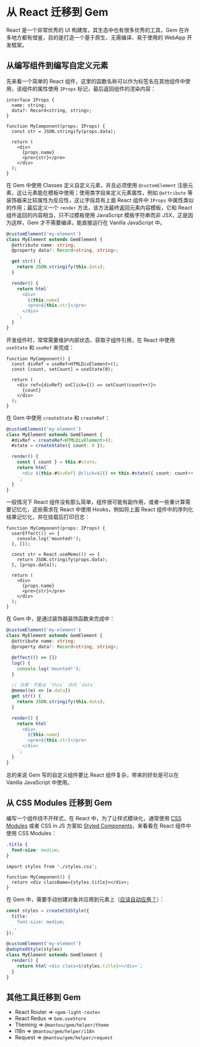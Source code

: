 # 从 React 迁移到 Gem

React 是一个非常优秀的 UI 构建库，其生态中也有很多优秀的工具，Gem 在许多地方都有借鉴，目的是打造一个基于原生、无需编译、易于使用的 WebApp 开发框架。

## 从编写组件到编写自定义元素

先来看一个简单的 React 组件，这里的函数名称可以作为标签名在其他组件中使用，该组件的属性使用 `IProps` 标记，最后返回组件的渲染内容：

```tsx
interface IProps {
  name: string;
  data?: Record<string, string>;
}

function MyComponent(props: IProps) {
  const str = JSON.stringify(props.data);

  return (
    <div>
      {props.name}
      <pre>{str}</pre>
    </div>
  );
}
```

在 Gem 中使用 Classes 定义自定义元素，并且必须使用 `@customElement` 注册元素，这让元素能在模板中使用；使用类字段来定义元素属性，例如 `@attribute` 等装饰器来比较属性为反应性，这让字段具有上面 React 组件中 `IProps` 中属性类似的作用；最后定义一个 `render` 方法，该方法最终返回元素内容模板，它和 React 组件返回的内容相当，只不过模板使用 JavaScript 模板字符串而非 JSX，正是因为这样，Gem 才不需要编译，能直接运行在 Vanilla JavaScript 中。

```ts
@customElement('my-element')
class MyElement extends GemElement {
  @attribute name: string;
  @property data?: Record<string, string>;

  get str() {
    return JSON.stringify(this.data);
  }

  render() {
    return html`
      <div>
        ${this.name}
        <pre>${this.str}</pre>
      </div>
    `;
  }
}
```

开发组件时，常常需要维护内部状态、获取子组件引用，在 React 中使用 `useState` 和 `useRef` 来完成：

```tsx
function MyComponent() {
  const divRef = useRef<HTMLDivElement>();
  const [count, setCount] = useState(0);

  return (
    <div ref={divRef} onClick={() => setCount(count++)}>
      {count}
    </div>
  );
}
```

在 Gem 中使用 `createState` 和 `createRef`：

```ts
@customElement('my-element')
class MyElement extends GemElement {
  #divRef = createRef<HTMLDivElement>();
  #state = createState({ count: 0 });

  render() {
    const { count } = this.#state;
    return html`
      <div ${this.#divRef} @click=${() => this.#state({ count: count++ })}>${count}</div>
    `;
  }
}
```

一般情况下 React 组件没有那么简单，组件很可能有副作用，或者一些重计算需要记忆化，这些需求在 React 中使用 Hooks，例如将上面 React 组件中的序列化结果记忆化，并在挂载后打印日志：

```tsx
function MyComponent(props: IProps) {
  userEffect(() => {
    console.log('mounted!');
  }, []);

  const str = React.useMemo(() => {
    return JSON.stringify(props.data);
  }, [props.data]);

  return (
    <div>
      {props.name}
      <pre>{str}</pre>
    </div>
  );
}
```

在 Gem 中，是通过装饰器装饰函数来完成中：

```ts
@customElement('my-element')
class MyElement extends GemElement {
  @attribute name: string;
  @property data?: Record<string, string>;

  @effect(() => [])
  log() {
    console.log('mounted!');
  }

  // 注意：不能从 `this` 访问 `data`
  @memo((e) => [e.data])
  get str() {
    return JSON.stringify(this.data);
  }

  render() {
    return html`
      <div>
        ${this.name}
        <pre>${this.str}</pre>
      </div>
    `;
  }
}
```

总的来说 Gem 写的自定义组件要比 React 组件复杂，带来的好处是可以在 Vanilla JavaScript 中使用。

## 从 CSS Modules 迁移到 Gem

编写一个组件绕不开样式，在 React 中，为了让样式模块化，通常使用 [CSS Modules](https://github.com/css-modules/css-modules) 或者 CSS in JS 方案如 [Styled Components](https://styled-components.com/)，来看看在 React 组件中使用 CSS Modules：

```css
.title {
  font-size: medium;
}
```

```tsx
import styles from './styles.css';

function MyComponent() {
  return <div className={styles.title}></div>;
}
```

在 Gem 中，需要手动创建对象并应用到元素上（[应该自动应用？](https://github.com/mantou132/gem/issues/141)）：

```ts
const styles = createCSSStyle({
  title: `
    font-size: medium;
  `,
});

@customElement('my-element')
@adoptedStyle(styles)
class MyElement extends GemElement {
  render() {
    return html`<div class=${styles.title}></div>`;
  }
}
```

## 其他工具迁移到 Gem

- React Router => `<gem-light-route>`
- React Redux => `Gem.useStore`
- Theming => `@mantou/gem/helper/theme`
- I18n => `@mantou/gem/helper/i18n`
- Request => `@mantou/gem/helper/request`

